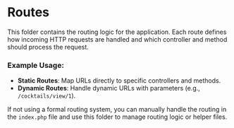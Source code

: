 # Routes

This folder contains the routing logic for the application. Each route defines how incoming HTTP requests are handled and which controller and method should process the request.

### Example Usage:
- **Static Routes**: Map URLs directly to specific controllers and methods.
- **Dynamic Routes**: Handle dynamic URLs with parameters (e.g., `/cocktails/view/1`).

If not using a formal routing system, you can manually handle the routing in the `index.php` file and use this folder to manage routing logic or helper files.
